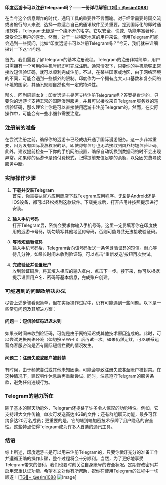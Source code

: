 **印度远游卡可以注册Telegram吗？——一份详尽解答[[TG💪+ @esim1088](https://t.me/s/esim1088)]**

在当今这个信息爆炸的时代，通讯工具的重要性不言而喻。对于经常需要跨国交流或者旅行的人来说，选择一款适合自己的通讯软件至关重要。提到国际化的即时通讯软件，Telegram无疑是一个绕不开的名字。它以安全、快速、功能丰富著称，深受全球用户的喜爱。然而，对于一些特定地区的用户来说，使用Telegram可能会遇到一些疑问，比如“印度远游卡可以注册Telegram吗？”今天，我们就来详细探讨一下这个问题。

首先，我们需要了解Telegram的基本注册流程。Telegram的注册非常简单，用户只需拥有一个可用的手机号码即可完成注册。通常情况下，只要你的手机能够正常接收短信验证码，就可以顺利完成注册。不过，在某些国家或地区，由于网络环境的不同，可能会遇到一些额外的限制。印度作为一个拥有庞大人口基数和复杂网络环境的国家，其通讯规则自然也有一定的特殊性。

那么，回到问题本身：印度远游卡是否支持注册Telegram呢？答案是肯定的。只要你的远游卡支持正常的国际漫游服务，并且可以接收来自Telegram服务器的短信验证码，那么理论上你是可以直接使用远游卡注册Telegram的。然而，在实际操作中，可能会有一些小细节需要注意。

### 注册前的准备

在尝试注册之前，确保你的远游卡已经成功开通了国际漫游服务。这一步非常重要，因为没有国际漫游权限的话，即使你有信号也无法接收到国外的短信验证码。此外，建议提前检查一下你的手机网络设置，确保自动切换到数据网络时不会出现异常。如果你的远游卡是预付费模式，记得提前充值足够的余额，以免因欠费导致服务中断。

### 实际操作步骤

1. **下载并安装Telegram**  
   首先，你需要从官方应用商店下载Telegram应用程序。无论是Android还是iOS设备，都可以轻松找到这款软件。下载完成后，打开应用并按照提示进行安装。

2. **输入手机号码**  
   打开Telegram后，系统会要求你输入手机号码。这里一定要填写你在印度使用的远游卡号码，切勿填写其他地区的号码，否则可能导致无法接收验证码。

3. **等待短信验证码**  
   输入手机号码后，Telegram会向该号码发送一条包含验证码的短信。耐心等待几分钟，如果长时间未收到验证码，可以点击“重新发送”按钮再次尝试。

4. **完成验证并设置账户**  
   收到验证码后，将其填入相应的输入框内，点击下一步。接下来，你可以根据提示设置用户名、密码等基本信息，完成账户创建。

### 可能遇到的问题及解决办法

尽管上述步骤看似简单，但在实际操作过程中，仍有可能遇到一些问题。以下是一些常见问题及其解决方案：

#### 问题一：短信验证码迟迟未到
如果长时间未收到验证码，可能是由于网络延迟或其他技术原因造成的。此时，可以尝试更换网络环境（如切换至Wi-Fi）后再试一次。如果仍然无效，可以联系运营商客服咨询是否有国际短信拦截的情况发生。

#### 问题二：注册失败或账户被封禁
有时候，由于频繁尝试或其他未知因素，可能会导致注册失败甚至账户被封禁。在这种情况下，建议稍作休息后再重新尝试。同时，注意遵守Telegram的服务条款，避免任何违规行为。

### Telegram的魅力所在

除了基本的聊天功能外，Telegram还提供了许多令人惊叹的功能特性。例如，它支持超大文件传输，单次可发送高达4GB的文件；还有群组聊天功能，最多可容纳多达20万名成员；更重要的是，它的端到端加密技术保障了用户隐私的安全性。这些特点使得Telegram成为许多人首选的通讯工具。

### 结语

综上所述，印度远游卡是可以用来注册Telegram的，只要你做好充分的准备工作并遵循正确的操作步骤，整个过程将会十分顺利。当然，为了更好地享受Telegram带来的便利，我们也要时刻关注自身账号的安全状况，定期修改密码并启用双重认证功能。希望本文对你有所帮助，祝你在使用Telegram的过程中一切顺遂！[[TG💪+ @esim1088](https://t.me/s/esim1088) ![Image](https://i.postimg.cc/4NQfJmqS/Snipaste-2025-05-13-00-14-12.png)]
